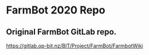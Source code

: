 # FarmBot 2020 Repo


## Original FarmBot GitLab repo.
https://gitlab.op-bit.nz/BIT/Project/FarmBot/FarmbotWiki
